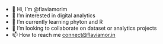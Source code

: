 - 👋 Hi, I’m @flaviamorim
- 👀 I’m interested in digital analytics
- 🌱 I’m currently learning phyton and R
- 💞️ I’m looking to collaborate on dataset or analytics projects
- 📫 How to reach me connect@flaviamor.in

<!---
flaviamorim/flaviamorim is a ✨ special ✨ repository because its `README.md` (this file) appears on your GitHub profile.
You can click the Preview link to take a look at your changes.
--->
